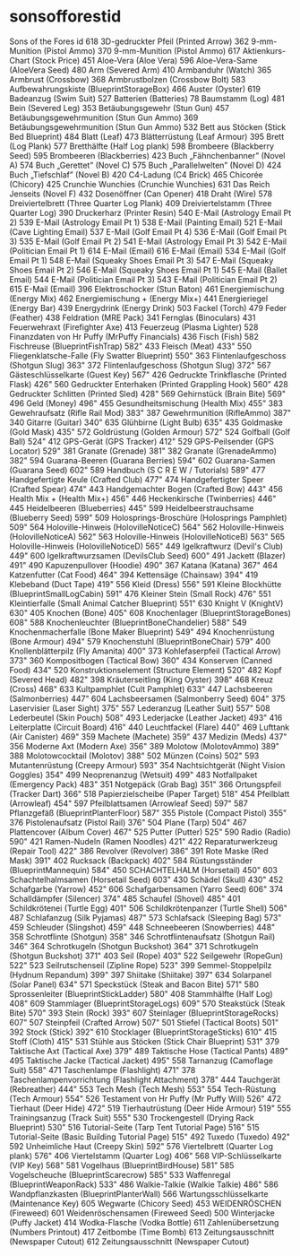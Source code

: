 # sonsofforestid
Sons of the Fores  id
618 3D-gedruckter Pfeil (Printed Arrow)
362 9-mm-Munition (Pistol Ammo)
370 9-mm-Munition (Pistol Ammo)
617 Aktienkurs-Chart (Stock Price)
451 Aloe-Vera (Aloe Vera)
596 Aloe-Vera-Same (AloeVera Seed) 
480 Arm (Severed Arm)
410 Armbanduhr (Watch)
365 Armbrust (Crossbow)
368 Armbrustbolzen (Crossbow Bolt)
583 Aufbewahrungskiste (BlueprintStorageBox)
466 Auster (Oyster)
619 Badeanzug (Swim Suit) 
527 Batterien (Batteries) 
78       Baumstamm (Log) 
481 Bein (Severed Leg) 
353 Betäubungsgewehr (Stun Gun) 
457 Betäubungsgewehrmunition (Stun Gun Ammo) 
369 Betäubungsgewehrmunition (Stun Gun Ammo) 
532 Bett aus Stöcken (Stick Bed Blueprint) 
484 Blatt (Leaf) 
473 Blätterrüstung (Leaf Armour) 
395 Brett (Log Plank) 
577 Bretthälfte (Half Log plank) 
598 Brombeere (Blackberry Seed) 
595 Brombeeren (Blackberries) 
423 Buch „Fähnchenbanner” (Novel A) 
574 Buch „Gerettet” (Novel C) 
575 Buch „Parallelwelten” (Novel D) 
424 Buch „Tiefschlaf” (Novel B) 
420 C4-Ladung (C4 Brick) 
465 Chicorée (Chicory) 
425 Crunchie Wunchies (Crunchie Wunchies) 
631 Das Reich Jenseits​ (Novel F) 
432 Dosenöffner (Can Opener) 
418 Draht (Wire) 
578 Dreiviertelbrett (Three Quarter Log Plank) 
409 Dreiviertelstamm (Three Quarter Log) 
390 Druckerharz (Printer Resin) 
540 E-Mail (Astrology Email Pt 2) 
539 E-Mail (Astrology Email Pt 1) 
538 E-Mail (Painting Email) 
521 E-Mail (Cave Lighting Email) 
537 E-Mail (Golf Email Pt 4) 
536 E-Mail (Golf Email Pt 3) 
535 E-Mail (Golf Email Pt 2) 
541 E-Mail (Astrology Email Pt 3) 
542 E-Mail (Politician Email Pt 1) 
614 E-Mail (Email) 
616 E-Mail (Email) 
534 E-Mail (Golf Email Pt 1) 
548 E-Mail (Squeaky Shoes Email Pt 3) 
547 E-Mail (Squeaky Shoes Email Pt 2) 
546 E-Mail (Squeaky Shoes Email Pt 1) 
545 E-Mail (Ballet Email) 
544 E-Mail (Politician Email Pt 3) 
543 E-Mail (Politician Email Pt 2) 
615 E-Mail (Email) 
396 Elektroschocker (Stun Baton) 
461 Energiemischung (Energy Mix) 
462 Energiemischung + (Energy Mix+) 
441 Energieriegel (Energy Bar) 
439 Energydrink (Energy Drink) 
503 Fackel (Torch) 
479 Feder (Feather) 
438 Feldration (MRE Pack) 
341 Fernglas (Binoculars) 
431 Feuerwehraxt (Firefighter Axe) 
413 Feuerzeug (Plasma Lighter) 
528 Finanzdaten von Hr  Puffy (MrPuffy Financials) 
436 Fisch (Fish) 
582 Fischreuse (BlueprintFishTrap)   582"
433 Fleisch (Meat)   433"
550 Fliegenklatsche-Falle (Fly Swatter Blueprint)   550"
363 Flintenlaufgeschoss (Shotgun Slug)   363"
372 Flintenlaufgeschoss (Shotgun Slug)   372"
567 Gästeschlüsselkarte (Guest Key)   567"
426 Gedruckte Trinkflasche (Printed Flask)   426"
560 Gedruckter Enterhaken (Printed Grappling Hook)   560"
428 Gedruckter Schlitten (Printed Sled)   428"
569 Gehirnstück (Brain Bite)   569"
496 Geld (Money)   496"
455 Gesundheitsmischung (Health Mix)   455"
383 Gewehraufsatz (Rifle Rail Mod)   383"
387 Gewehrmunition (RifleAmmo)   387"
340 Gitarre (Guitar)   340"
635 Glühbirne​ (Light Bulb)   635"
435 Goldmaske (Gold Mask)   435"
572 Goldrüstung (Golden Armour)   572"
524 Golfball (Golf Ball)   524"
412 GPS-Gerät (GPS Tracker)   412"
529 GPS-Peilsender (GPS Locator)   529"
381 Granate (Grenade)   381"
382 Granate (GrenadeAmmo)   382"
594 Guarana-Beeren (Guarana Berries)   594"
602 Guarana-Samen (Guarana Seed)   602"
589 Handbuch (S C R E W  / Tutorials)   589"
477 Handgefertigte Keule (Crafted Club)   477"
474 Handgefertigter Speer (Crafted Spear)   474"
443 Handgemachter Bogen (Crafted Bow)   443"
456 Health Mix + (Health Mix+)   456"
446 Heckenkirsche (Twinberries)   446"
445 Heidelbeeren (Blueberries)   445"
599 Heidelbeerstrauchsame (Blueberry Seed)   599"
509 Holosprings-Broschüre (Holosprings Pamphlet)   509"
564 Holoville-Hinweis (HolovilleNoticeC)   564"
562 Holoville-Hinweis (HolovilleNoticeA)   562"
563 Holoville-Hinweis (HolovilleNoticeB)   563"
565 Holoville-Hinweis (HolovilleNoticeD)   565"
449 Igelkraftwurz (Devil's Club)   449"
600 Igelkraftwurzsamen (DevilsClub Seed)   600"
491 Jackett (Blazer)   491"
490 Kapuzenpullover (Hoodie)   490"
367 Katana (Katana)   367"
464 Katzenfutter (Cat Food)   464"
394 Kettensäge (Chainsaw)   394"
419 Klebeband (Duct Tape)   419"
556 Kleid (Dress)   556"
591 Kleine Blockhütte (BlueprintSmallLogCabin)   591"
476 Kleiner Stein (Small Rock)   476"
551 Kleintierfalle (Small Animal Catcher Blueprint)   551"
630 Knight V (KnightV)   630"
405 Knochen (Bone)   405"
608 Knochenlager (BlueprintStorageBones)   608"
588 Knochenleuchter (BlueprintBoneChandelier)   588"
549 Knochenmacherfalle (Bone Maker Blueprint)   549"
494 Knochenrüstung (Bone Armour)   494"
579 Knochenstuhl (BlueprintBoneChair)   579"
400 Knollenblätterpilz (Fly Amanita)   400"
373 Kohlefaserpfeil (Tactical Arrow)   373"
360 Kompositbogen (Tactical Bow)   360"
434 Konserven (Canned Food)   434"
520 Konstruktionselement (Structure Element)   520"
482 Kopf (Severed Head)   482"
398 Kräuterseitling (King Oyster)   398"
468 Kreuz (Cross)   468"
633 Kultpamphlet​ (Cult Pamphlet)   633"
447 Lachsbeeren (Salmonberries)   447"
604 Lachsbeersamen (Salmonberry Seed)   604"
375 Laservisier (Laser Sight)   375"
557 Lederanzug (Leather Suit)   557"
508 Lederbeutel (Skin Pouch)   508"
493 Lederjacke (Leather Jacket)   493"
416 Leiterplatte (Circuit Board)   416"
440 Leuchtfackel (Flare)   440"
469 Lufttank (Air Canister)   469"
359 Machete (Machete)   359"
437 Medizin (Meds)   437"
356 Moderne Axt (Modern Axe)   356"
389 Molotow (MolotovAmmo)   389"
388 Molotowcocktail (Molotov)   388"
502 Münzen (Coins)   502"
593 Mutantenrüstung (Creepy Armour)   593"
354 Nachtsichtgerät (Night Vision Goggles)   354"
499 Neoprenanzug (Wetsuit)   499"
483 Notfallpaket (Emergency Pack)   483"
351 Notgepäck (Grab Bag)   351"
366 Ortungspfeil (Tracker Dart)   366"
518 Papierzielscheibe (Paper Target)   518"
454 Pfeilblatt (Arrowleaf)   454"
597 Pfeilblattsamen (Arrowleaf Seed)   597"
587 Pflanzgefäß (BlueprintPlanterFloor)   587"
355 Pistole (Compact Pistol)   355"
376 Pistolenaufsatz (Pistol Rail)   376"
504 Plane (Tarp)   504"
467 Plattencover (Album Cover)   467"
525 Putter (Putter)   525"
590 Radio (Radio)   590"
421 Ramen-Nudeln (Ramen Noodles)   421"
422 Reparaturwerkzeug (Repair Tool)   422"
386 Revolver (Revolver)   386"
391 Rote Maske (Red Mask)   391"
402 Rucksack (Backpack)   402"
584 Rüstungsständer​ (BlueprintMannequin)   584"
450 SCHACHTELHALM (Horsetail)   450"
603 Schachtelhalmsamen (Horsetail Seed)   603"
430 Schädel (Skull)   430"
452 Schafgarbe (Yarrow)   452"
606 Schafgarbensamen (Yarro Seed)   606"
374 Schalldämpfer (Silencer)   374"
485 Schaufel (Shovel)   485"
401 Schildkrötenei (Turtle Egg)   401"
506 Schildkrötenpanzer (Turtle Shell)   506"
487 Schlafanzug (Silk Pyjamas)   487"
573 Schlafsack (Sleeping Bag)   573"
459 Schleuder (Slingshot)   459"
448 Schneebeeren (Snowberries)   448"
358 Schrotflinte (Shotgun)   358"
346 Schrotflintenaufsatz (Shotgun Rail)   346"
364 Schrotkugeln (Shotgun Buckshot)   364"
371 Schrotkugeln (Shotgun Buckshot)   371"
403 Seil (Rope)   403"
522 Seilgewehr (RopeGun)   522"
523 Seilrutschenseil (Zipline Rope)   523"
399 Semmel-Stoppelpilz (Hydnum Repandum)   399"
397 Shiitake (Shiitake)   397"
634 Solarpanel​ (Solar Panel)   634"
571 Speckstück (Steak and Bacon Bite)   571"
580 Sprossenleiter (BlueprintStickLadder)   580"
408 Stammhälfte (Half Log)   408"
609 Stammlager (BlueprintStorageLogs)   609"
570 Steakstück (Steak Bite)   570"
393 Stein (Rock)   393"
607 Steinlager (BlueprintStorageRocks)   607"
507 Steinpfeil (Crafted Arrow)   507"
501 Stiefel (Tactical Boots)   501"
392 Stock (Stick)   392"
610 Stocklager (BlueprintStorageSticks)   610"
415 Stoff (Cloth)   415"
531 Stühle aus Stöcken (Stick Chair Blueprint)   531"
379 Taktische Axt (Tactical Axe)   379"
489 Taktische Hose (Tactical Pants)   489"
495 Taktische Jacke (Tactical Jacket)   495"
558 Tarnanzug (Camoflage Suit)   558"
471 Taschenlampe (Flashlight)   471"
378 Taschenlampenvorrichtung (Flashlight Attachment)   378"
444 Tauchgerät (Rebreather)   444"
553 Tech Mesh (Tech Mesh)   553"
554 Tech-Rüstung (Tech Armour)   554"
526 Testament von Hr  Puffy (Mr Puffy Will)   526"
472 Tierhaut (Deer Hide)   472"
519 Tierhautrüstung (Deer Hide Armour)   519"
555 Trainingsanzug (Track Suit)   555"
530 Trockengestell (Drying Rack Blueprint)   530"
516 Tutorial-Seite (Tarp Tent Tutorial Page)   516"
515 Tutorial-Seite (Basic Building Tutorial Page)   515"
492 Tuxedo (Tuxedo)   492"
592 Unheimliche Haut (Creepy Skin)   592"
576 Viertelbrett (Quarter Log plank)   576"
406 Viertelstamm (Quarter Log)   406"
568 VIP-Schlüsselkarte (VIP Key)   568"
581 Vogelhaus (BlueprintBirdHouse)   581"
585 Vogelscheuche (BlueprintScarecrow)   585"
533 Waffenregal (BlueprintWeaponRack)   533"
486 Walkie-Talkie (Walkie Talkie)   486"
586 Wandpflanzkasten (BlueprintPlanterWall)
566 Wartungsschlüsselkarte (Maintenance Key) 
605 Wegwarte (Chicory Seed)
453 WEIDENRÖSCHEN (Fireweed)
601 Weidenröschensamen (Fireweed Seed)
500 Winterjacke (Puffy Jacket) 
414 Wodka-Flasche (Vodka Bottle)
611 Zahlenübersetzung (Numbers Printout)
417 Zeitbombe (Time Bomb)
613 Zeitungsausschnitt (Newspaper Cutout) 
612 Zeitungsausschnitt (Newspaper Cutout) 
